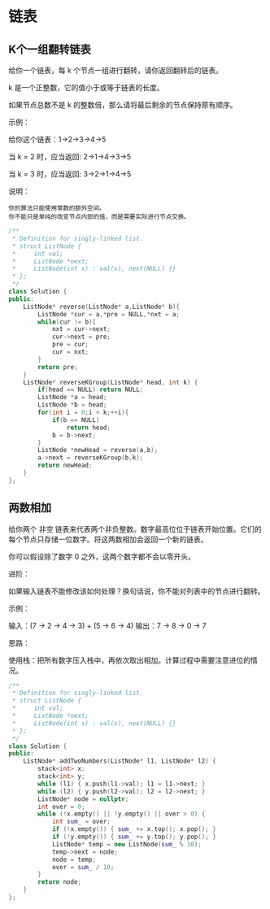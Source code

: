 # 链表

## K个一组翻转链表

给你一个链表，每 k 个节点一组进行翻转，请你返回翻转后的链表。

k 是一个正整数，它的值小于或等于链表的长度。

如果节点总数不是 k 的整数倍，那么请将最后剩余的节点保持原有顺序。

 

示例：

给你这个链表：1->2->3->4->5

当 k = 2 时，应当返回: 2->1->4->3->5

当 k = 3 时，应当返回: 3->2->1->4->5

 

说明：

    你的算法只能使用常数的额外空间。
    你不能只是单纯的改变节点内部的值，而是需要实际进行节点交换。

```cpp
/**
 * Definition for singly-linked list.
 * struct ListNode {
 *     int val;
 *     ListNode *next;
 *     ListNode(int x) : val(x), next(NULL) {}
 * };
 */
class Solution {
public:
    ListNode* reverse(ListNode* a,ListNode* b){
        ListNode *cur = a,*pre = NULL,*nxt = a;
        while(cur != b){
            nxt = cur->next;
            cur->next = pre;
            pre = cur;
            cur = nxt;
        }
        return pre;
    }
    ListNode* reverseKGroup(ListNode* head, int k) {
        if(head == NULL) return NULL;
        ListNode *a = head;
        ListNode *b = head;
        for(int i = 0;i < k;++i){
            if(b == NULL)
                return head;
            b = b->next;
        }
        ListNode *newHead = reverse(a,b);
        a->next = reverseKGroup(b,k);
        return newHead;
    }
};
```

## 两数相加

给你两个 非空 链表来代表两个非负整数。数字最高位位于链表开始位置。它们的每个节点只存储一位数字。将这两数相加会返回一个新的链表。

你可以假设除了数字 0 之外，这两个数字都不会以零开头。

进阶：

如果输入链表不能修改该如何处理？换句话说，你不能对列表中的节点进行翻转。

示例：

输入：(7 -> 2 -> 4 -> 3) + (5 -> 6 -> 4)
输出：7 -> 8 -> 0 -> 7

思路：

使用栈：把所有数字压入栈中，再依次取出相加。计算过程中需要注意进位的情况。

```cpp
/**
 * Definition for singly-linked list.
 * struct ListNode {
 *     int val;
 *     ListNode *next;
 *     ListNode(int x) : val(x), next(NULL) {}
 * };
 */
class Solution {
public:
    ListNode* addTwoNumbers(ListNode* l1, ListNode* l2) {
        stack<int> x;
        stack<int> y;
        while (l1) { x.push(l1->val); l1 = l1->next; }
        while (l2) { y.push(l2->val); l2 = l2->next; }
        ListNode* node = nullptr;
        int over = 0;
        while (!x.empty() || !y.empty() || over > 0) {
            int sum_ = over;
            if (!x.empty()) { sum_ += x.top(); x.pop(); }
            if (!y.empty()) { sum_ += y.top(); y.pop(); }
            ListNode* temp = new ListNode(sum_ % 10);
            temp->next = node;
            node = temp;
            over = sum_ / 10;
        }
        return node;
    }
};
```

